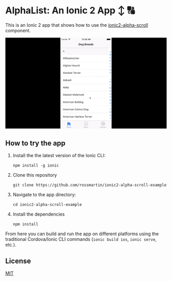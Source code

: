 # AlphaList: An Ionic 2 App :arrow_up_down: :capital_abcd:

This is an Ionic 2 app that shows how to use the [ionic2-alpha-scroll](https://github.com/rossmartin/ionic2-alpha-scroll) component.

![GIF](alpha-scroll.gif)


## How to try the app
1. Install the the latest version of the Ionic CLI:
    ```
    npm install -g ionic
    ```

1. Clone this repository
    ```
    git clone https://github.com/rossmartin/ionic2-alpha-scroll-example
    ```

1. Navigate to the app directory:
    ```
    cd ionic2-alpha-scroll-example
    ```

1. Install the dependencies
    ```
    npm install
    ```

From here you can build and run the app on different platforms using the traditional Cordova/Ionic CLI commands (`ionic build ios`, `ionic serve`, etc.).

## License

[MIT](LICENSE)

